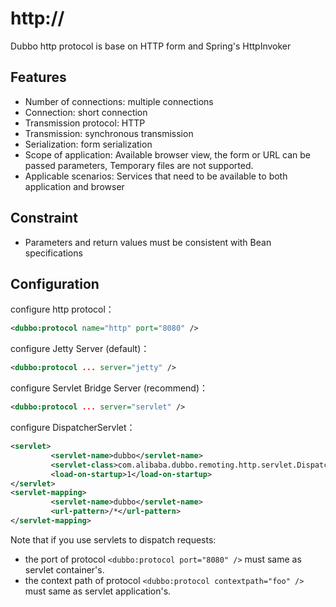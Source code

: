 # http://

Dubbo http protocol is base on HTTP form and Spring's HttpInvoker


## Features

* Number of connections: multiple connections
* Connection: short connection
* Transmission protocol: HTTP
* Transmission: synchronous transmission
* Serialization: form serialization
* Scope of application: Available browser view, the form or URL can be passed parameters, Temporary files are not supported.
* Applicable scenarios: Services that need to be available to both application and browser

## Constraint
* Parameters and return values must be consistent with Bean specifications

## Configuration

configure http protocol：

```xml
<dubbo:protocol name="http" port="8080" />
```

configure Jetty Server (default)：

```xml
<dubbo:protocol ... server="jetty" />
```

configure Servlet Bridge Server (recommend)：

```xml
<dubbo:protocol ... server="servlet" />
```

configure DispatcherServlet：

```xml
<servlet>
         <servlet-name>dubbo</servlet-name>
         <servlet-class>com.alibaba.dubbo.remoting.http.servlet.DispatcherServlet</servlet-class>
         <load-on-startup>1</load-on-startup>
</servlet>
<servlet-mapping>
         <servlet-name>dubbo</servlet-name>
         <url-pattern>/*</url-pattern>
</servlet-mapping>
```

Note that if you use servlets to dispatch requests:

* the port of protocol `<dubbo:protocol port="8080" />` must same as  servlet container's.
* the context path of protocol `<dubbo:protocol contextpath="foo" />` must same as servlet application's.


